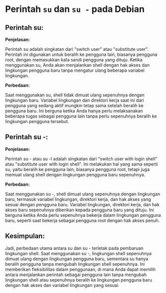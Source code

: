 # Perintah `su` dan `su -` pada Debian

## Perintah su:

**Penjelasan:**

Perintah su adalah singkatan dari "switch user" atau "substitute user". Perintah ini digunakan untuk beralih ke pengguna lain, biasanya pengguna root, dengan memasukkan kata sandi pengguna yang dituju. Ketika menggunakan su, Anda akan menjalankan shell dengan hak akses dan lingkungan pengguna baru tanpa mengatur ulang beberapa variabel lingkungan.

**Perbedaan:**

Saat menggunakan su, shell tidak dimuat ulang sepenuhnya dengan lingkungan baru. Variabel lingkungan dan direktori kerja saat ini dari pengguna yang sedang aktif mungkin tetap sama setelah beralih ke pengguna baru. Ini berguna ketika Anda hanya perlu melaksanakan beberapa tugas sebagai pengguna lain tanpa perlu sepenuhnya beralih ke lingkungan pengguna tersebut.

## Perintah su -:

**Penjelasan:**

Perintah su - atau su -l adalah singkatan dari "switch user with login shell" atau "substitute user with login shell". Ini melakukan hal yang sama seperti su, yaitu beralih ke pengguna lain, biasanya pengguna root, tetapi juga memuat ulang shell dengan lingkungan pengguna baru sepenuhnya.

**Perbedaan:**

Saat menggunakan su -, shell dimuat ulang sepenuhnya dengan lingkungan baru, termasuk variabel lingkungan, direktori kerja, dan hak akses yang sesuai dengan pengguna baru. Variabel lingkungan, direktori kerja, dan hak akses baru sepenuhnya diberikan kepada pengguna baru yang dituju. Ini berguna ketika Anda perlu sepenuhnya bekerja dalam lingkungan pengguna baru, seperti saat bekerja sebagai pengguna root dengan hak akses penuh.

## Kesimpulan:

Jadi, perbedaan utama antara su dan su - terletak pada pembaruan lingkungan shell. Saat menggunakan su -, lingkungan shell sepenuhnya dimuat ulang dengan lingkungan pengguna baru, sementara su hanya beralih pengguna tanpa mengubah lingkungan shell sepenuhnya. Ini memberikan fleksibilitas dalam penggunaan, di mana Anda dapat memilih antara menjalankan perintah sebagai pengguna lain tanpa mengubah lingkungan shell atau sepenuhnya beralih ke lingkungan pengguna baru dengan hak akses dan variabel lingkungan yang sesuai.
